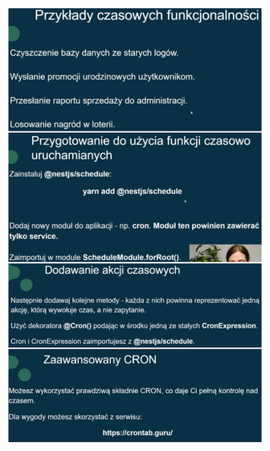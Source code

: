 <img src="./src/assets/images/Screenshot_1.jpg">
<img src="./src/assets/images/Screenshot_2.jpg">
<img src="./src/assets/images/Screenshot_3.jpg">
<img src="./src/assets/images/Screenshot_4.jpg">